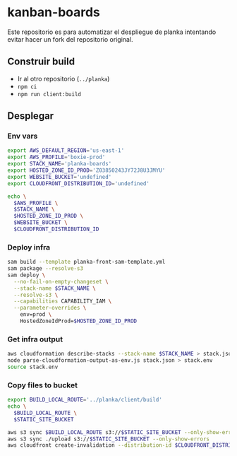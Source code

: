 # kanban-boards

Este repositorio es para automatizar el despliegue de planka intentando evitar hacer un fork del repositorio original.

## Construir build

- Ir al otro repositorio (`../planka`)
- `npm ci`
- `npm run client:build`

## Desplegar

### Env vars

```sh
export AWS_DEFAULT_REGION='us-east-1'
export AWS_PROFILE='boxie-prod'
export STACK_NAME='planka-boards'
export HOSTED_ZONE_ID_PROD='Z03850243JY72J8U3JMYU'
export WEBSITE_BUCKET='undefined'
export CLOUDFRONT_DISTRIBUTION_ID='undefined'

echo \
  $AWS_PROFILE \
  $STACK_NAME \
  $HOSTED_ZONE_ID_PROD \
  $WEBSITE_BUCKET \
  $CLOUDFRONT_DISTRIBUTION_ID
```

### Deploy infra

```sh
sam build --template planka-front-sam-template.yml
sam package --resolve-s3
sam deploy \
  --no-fail-on-empty-changeset \
  --stack-name $STACK_NAME \
  --resolve-s3 \
  --capabilities CAPABILITY_IAM \
  --parameter-overrides \
    env=prod \
    HostedZoneIdProd=$HOSTED_ZONE_ID_PROD
```

### Get infra output

```sh
aws cloudformation describe-stacks --stack-name $STACK_NAME > stack.json
node parse-cloudformation-output-as-env.js stack.json > stack.env
source stack.env
```

### Copy files to bucket

```sh
export BUILD_LOCAL_ROUTE='../planka/client/build'
echo \
  $BUILD_LOCAL_ROUTE \
  $STATIC_SITE_BUCKET

aws s3 sync $BUILD_LOCAL_ROUTE s3://$STATIC_SITE_BUCKET --only-show-errors
aws s3 sync ./upload s3://$STATIC_SITE_BUCKET --only-show-errors
aws cloudfront create-invalidation --distribution-id $CLOUDFRONT_DISTRIBUTION_ID --paths "/*"
```
